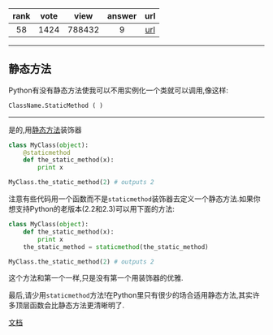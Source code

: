 
| rank | vote | view | answer | url |
|:-:|:-:|:-:|:-:|:-:|
|58|1424|788432|9| [url](http://stackoverflow.com/questions/735975/static-methods-in-python) |
***

## 静态方法

Python有没有静态方法使我可以不用实例化一个类就可以调用,像这样:

```python
ClassName.StaticMethod ( )
```

***

是的,用[静态方法](https://docs.python.org/2/library/functions.html#staticmethod)装饰器

```python
class MyClass(object):
    @staticmethod
    def the_static_method(x):
        print x

MyClass.the_static_method(2) # outputs 2
```

注意有些代码用一个函数而不是`staticmethod`装饰器去定义一个静态方法.如果你想支持Python的老版本(2.2和2.3)可以用下面的方法:

```python
class MyClass(object):
    def the_static_method(x):
        print x
    the_static_method = staticmethod(the_static_method)

MyClass.the_static_method(2) # outputs 2
```

这个方法和第一个一样,只是没有第一个用装饰器的优雅.

最后,请少用`staticmethod`方法!在Python里只有很少的场合适用静态方法,其实许多顶层函数会比静态方法更清晰明了.

[文档](https://docs.python.org/2/library/functions.html#staticmethod)